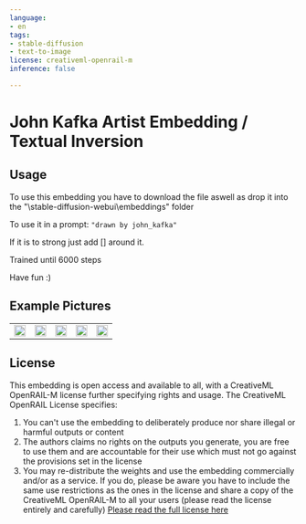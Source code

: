 ```yaml
---
language:
- en
tags:
- stable-diffusion
- text-to-image
license: creativeml-openrail-m
inference: false

---
```


# John Kafka Artist Embedding / Textual Inversion

## Usage
To use this embedding you have to download the file aswell as drop it into the "\stable-diffusion-webui\embeddings" folder

To use it in a prompt: ```"drawn by john_kafka"```

If it is to strong just add [] around it.

Trained until 6000 steps

Have fun :)

## Example Pictures

<table>
  <tr>
    <td><img src=https://i.imgur.com/aCnC1zv.png width=100% height=100%/></td>
    <td><img src=https://i.imgur.com/FdBuWbG.png width=100% height=100%/></td>
    <td><img src=https://i.imgur.com/1rkuXkZ.png width=100% height=100%/></td>
    <td><img src=https://i.imgur.com/5N9Wp7q.png width=100% height=100%/></td>
    <td><img src=https://i.imgur.com/v2AkXjU.png width=100% height=100%/></td>
   </tr>
</table>

## License

This embedding is open access and available to all, with a CreativeML OpenRAIL-M license further specifying rights and usage.
The CreativeML OpenRAIL License specifies: 

1. You can't use the embedding to deliberately produce nor share illegal or harmful outputs or content 
2. The authors claims no rights on the outputs you generate, you are free to use them and are accountable for their use which must not go against the provisions set in the license
3. You may re-distribute the weights and use the embedding commercially and/or as a service. If you do, please be aware you have to include the same use restrictions as the ones in the license and share a copy of the CreativeML OpenRAIL-M to all your users (please read the license entirely and carefully)
[Please read the full license here](https://huggingface.co/spaces/CompVis/stable-diffusion-license)
